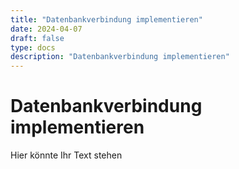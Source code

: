 ```yaml
---
title: "Datenbankverbindung implementieren"
date: 2024-04-07
draft: false
type: docs
description: "Datenbankverbindung implementieren"
---
```


# Datenbankverbindung implementieren

Hier könnte Ihr Text stehen